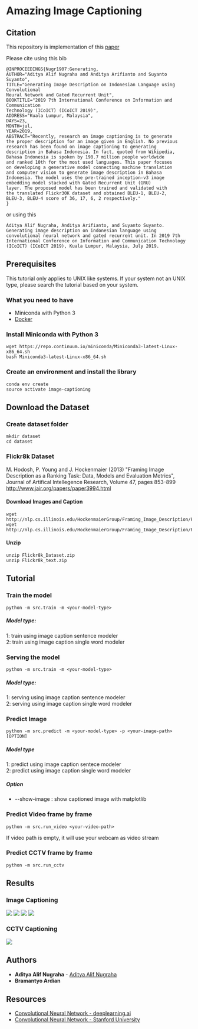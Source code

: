# Amazing Image Captioning

## Citation
This repository is implementation of this [paper](https://drive.google.com/open?id=1lPG-QwgRd5AwExVFCAHXzYXx9raLNqFs) 

Please cite using this bib
```
@INPROCEEDINGS{Nugr1907:Generating,
AUTHOR="Aditya Alif Nugraha and Anditya Arifianto and Suyanto Suyanto",
TITLE="Generating Image Description on Indonesian Language using Convolutional
Neural Network and Gated Recurrent Unit",
BOOKTITLE="2019 7th International Conference on Information and Communication
Technology (ICoICT) (ICoICT 2019)",
ADDRESS="Kuala Lumpur, Malaysia",
DAYS=23,
MONTH=jul,
YEAR=2019,
ABSTRACT="Recently, research on image captioning is to generate
the proper description for an image given in English. No previous
research has been found on image captioning to generating
description in Bahasa Indonesia. In fact, quoted from Wikipedia,
Bahasa Indonesia is spoken by 198.7 million people worldwide
and ranked 10th for the most used languages. This paper focuses
on developing a generative model connecting machine translation
and computer vision to generate image description in Bahasa
Indonesia. The model uses the pre-trained inception-v3 image
embedding model stacked with Gated Recurrent Unit (GRU)
layer. The proposed model has been trained and validated with
the translated Flickr30K dataset and obtained BLEU-1, BLEU-2,
BLEU-3, BLEU-4 score of 36, 17, 6, 2 respectively."
}
```

or using this
```
Aditya Alif Nugraha, Anditya Arifianto, and Suyanto Suyanto. Generating image description on indonesian language using convolutional neural network and gated recurrent unit. In 2019 7th International Conference on Information and Communication Technology (ICoICT) (ICoICT 2019), Kuala Lumpur, Malaysia, July 2019.
```

## Prerequisites
This tutorial only applies to UNIX like systems. If your system not an UNIX type, please search the tutorial based on your system.

### What you need to have
* Miniconda with Python 3
* [Docker](https://docs.docker.com/install/)


### Install Miniconda with Python 3
```
wget https://repo.continuum.io/miniconda/Miniconda3-latest-Linux-x86_64.sh
bash Miniconda3-latest-Linux-x86_64.sh
```

### Create an environment and install the library
```
conda env create
source activate image-captioning
```

## Download the Dataset
### Create dataset folder
```
mkdir dataset
cd dataset
```

### Flickr8k Dataset
M. Hodosh, P. Young and J. Hockenmaier (2013) "Framing Image Description as a Ranking Task: Data, Models and Evaluation Metrics", Journal of Artifical Intellegence Research, Volume 47, pages 853-899
http://www.jair.org/papers/paper3994.html

#### Download Images and Caption
```
wget http://nlp.cs.illinois.edu/HockenmaierGroup/Framing_Image_Description/Flickr8k_Dataset.zip
wget http://nlp.cs.illinois.edu/HockenmaierGroup/Framing_Image_Description/Flickr8k_text.zip
```

#### Unzip
```
unzip Flickr8k_Dataset.zip
unzip Flickr8k_text.zip
```

## Tutorial
### Train the model
```
python -m src.train -m <your-model-type>
```
##### Model type:
1: train using image caption sentence modeler<br>
2: train using image caption single word modeler

### Serving the model
```
python -m src.train -m <your-model-type>
```
##### Model type:
1: serving using image caption sentence modeler<br>
2: serving using image caption single word modeler

### Predict Image
```
python -m src.predict -m <your-model-type> -p <your-image-path> [OPTION]
```

##### Model type
1: predict using image caption sentece modeler<br>
2: predict using image caption single word modeler

##### Option
* --show-image : show captioned image with matplotlib

### Predict Video frame by frame
```
python -m src.run_video <your-video-path>
```
If video path is empty, it will use your webcam as video stream

### Predict CCTV frame by frame
```
python -m src.run_cctv
```

## Results
### Image Captioning
![](resources/result/result1.png)
![](resources/result/result2.png)
![](resources/result/result3.png)
![](resources/result/result4.png)

### CCTV Captioning
![](resources/result/result_cctv.png)

## Authors
* **Aditya Alif Nugraha** - [Aditya Alif Nugraha](https://github.com/adityaalifn)
* **Bramantyo Ardian**

## Resources
* [Convolutional Neural Network - deeplearning.ai](https://www.youtube.com/playlist?list=PLkDaE6sCZn6Gl29AoE31iwdVwSG-KnDzF)
* [Convolutional Neural Network - Stanford University](https://www.youtube.com/playlist?list=PL3FW7Lu3i5JvHM8ljYj-zLfQRF3EO8sYv)
